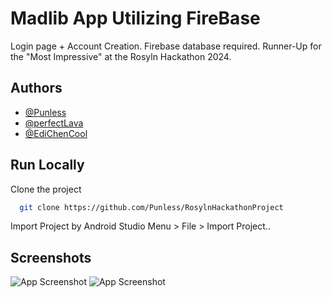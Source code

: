 

# Madlib App Utilizing FireBase

Login page + Account Creation. Firebase database required.
Runner-Up for the "Most Impressive" at the Rosyln Hackathon 2024.
## Authors

- [@Punless](https://www.github.com/Punless)
- [@perfectLava](https://www.github.com/perfectLava)
- [@EdiChenCool](https://www.github.com/EdiChenCool)





## Run Locally

Clone the project

```bash
  git clone https://github.com/Punless/RosylnHackathonProject
```
Import Project by Android Studio Menu > File > Import Project..




## Screenshots

![App Screenshot](https://github.com/Punless/RosylnHackathonProject/assets/106124400/5b48d8db-5266-4ece-baea-8a94ff55488c)
![App Screenshot](https://github.com/Punless/RosylnHackathonProject/assets/106124400/e4e07cd2-241a-4b6b-abb8-96b99fa6bcaa)


